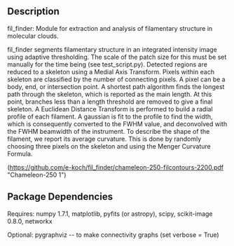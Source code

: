 
Description
------------

fil_finder: Module for extraction and analysis of filamentary structure in molecular clouds.

fil_finder segments filamentary structure in an integrated intensity image using adaptive thresholding. The scale of the patch size for
this must be set manually for the time being (see test_script.py). Detected regions are reduced to a skeleton using a Medial Axis
Transform. Pixels within each skeleton are classified by the number of connecting pixels. A pixel can be a body, end, or intersection
point. A shortest path algorithm finds the longest path through the skeleton, which is reported as the main length. At this point,
branches less than a length threshold are removed to give a final skeleton. A Euclidean Distance Transform is performed to build a
radial profile of each filament. A gaussian is fit to the profile to find the width, which is consequently converted to the FWHM value,
and deconvolved with the FWHM beamwidth of the instrument. To describe the shape of the filament, we report its average curvature. This
is done by randomly choosing three pixels on the skeleton and using the Menger Curvature Formula.

(https://github.com/e-koch/fil_finder/chameleon-250-filcontours-2200.pdf "Chameleon-250 1")

Package Dependencies
--------------------

Requires: numpy 1.7.1,
          matplotlib,
          pyfits (or astropy),
          scipy,
          scikit-image 0.8.0,
          networkx

Optional: pygraphviz -- to make connectivity graphs (set verbose = True)

